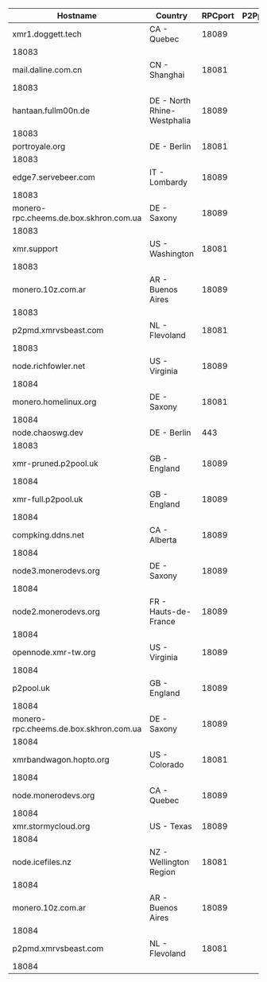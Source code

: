 Hostname | Country | RPCport | P2Pport
--- | --- | --- | ---
xmr1.doggett.tech | CA - Quebec | 18089
 | 18083
mail.daline.com.cn | CN - Shanghai | 18081
 | 18083
hantaan.fullm00n.de | DE - North Rhine-Westphalia | 18089
 | 18083
portroyale.org | DE - Berlin | 18081
 | 18083
edge7.servebeer.com | IT - Lombardy | 18089
 | 18083
monero-rpc.cheems.de.box.skhron.com.ua | DE - Saxony | 18089
 | 18083
xmr.support | US - Washington | 18081
 | 18083
monero.10z.com.ar | AR - Buenos Aires | 18089
 | 18083
p2pmd.xmrvsbeast.com | NL - Flevoland | 18081
 | 18083
node.richfowler.net | US - Virginia | 18089
 | 18084
monero.homelinux.org | DE - Saxony | 18081
 | 18084
node.chaoswg.dev | DE - Berlin | 443
 | 18083
xmr-pruned.p2pool.uk | GB - England | 18089
 | 18084
xmr-full.p2pool.uk | GB - England | 18089
 | 18084
compking.ddns.net | CA - Alberta | 18089
 | 18084
node3.monerodevs.org | DE - Saxony | 18089
 | 18084
node2.monerodevs.org | FR - Hauts-de-France | 18089
 | 18084
opennode.xmr-tw.org | US - Virginia | 18089
 | 18084
p2pool.uk | GB - England | 18089
 | 18084
monero-rpc.cheems.de.box.skhron.com.ua | DE - Saxony | 18089
 | 18084
xmrbandwagon.hopto.org | US - Colorado | 18081
 | 18084
node.monerodevs.org | CA - Quebec | 18089
 | 18084
xmr.stormycloud.org | US - Texas | 18089
 | 18084
node.icefiles.nz | NZ - Wellington Region | 18081
 | 18084
monero.10z.com.ar | AR - Buenos Aires | 18089
 | 18084
p2pmd.xmrvsbeast.com | NL - Flevoland | 18081
 | 18084
